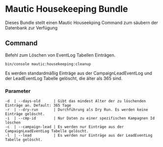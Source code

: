 # Mautic Housekeeping Bundle
Dieses Bundle stellt einen Mautic Houseekping Command  zum säubern der Datenbank zur Verfügung

## Command

Befehl zum Löschen von EventLog Tabellen Einträgen. 

```
bin/console mautic:housekeeping:cleanup
```
Es werden standardmäßig Einträge aus der CampaignLeadEventLog und der LeadEventLog Tabelle gelöscht, die älter als 365 sind.
### Parameter
```
-d  | --days-old      | Gibt das mindest Alter der zu löschenden Einträge an. Default: 365 Tage
-r  | --dry-run       | Durchführung als Dry Run. Es werden keine Einträge gelöscht.
-i  | --cmp-id        | Nur Daten zu einer spezifischen Kampagnen Id löschen
-c  | --campaign-lead | Es werden nur Einträge aus der CampaignLeadEventLog Tabelle gelöscht.
-l  | --lead          | Es werden nur Einträge aus der LeadEventLog Tabelle gelöscht.
```



